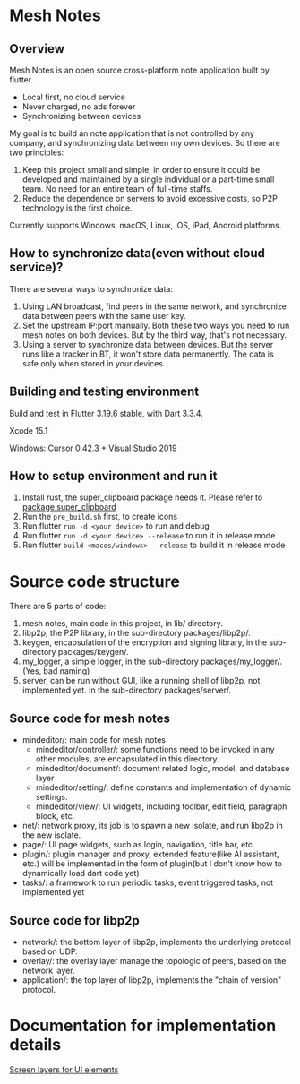 # Mesh Notes
## Overview

Mesh Notes is an open source cross-platform note application built by flutter.
- Local first, no cloud service
- Never charged, no ads forever
- Synchronizing between devices

My goal is to build an note application that is not controlled by any company, and synchronizing data between my own devices.
So there are two principles:
1. Keep this project small and simple, in order to ensure it could be developed and maintained by a single individual or a part-time small team. No need for an entire team of full-time staffs.
2. Reduce the dependence on servers to avoid excessive costs, so P2P technology is the first choice.

Currently supports Windows, macOS, Linux, iOS, iPad, Android platforms.

## How to synchronize data(even without cloud service)?
There are several ways to synchronize data:
1. Using LAN broadcast, find peers in the same network, and synchronize data between peers with the same user key.
2. Set the upstream IP:port manually.
Both these two ways you need to run mesh notes on both devices. But by the third way, that's not necessary.
3. Using a server to synchronize data between devices. But the server runs like a tracker in BT, it won't store data permanently. The data is safe only when stored in your devices.

## Building and testing environment
Build and test in Flutter 3.19.6 stable, with Dart 3.3.4.

Xcode 15.1

Windows: Cursor 0.42.3 + Visual Studio 2019

## How to setup environment and run it
1. Install rust, the super_clipboard package needs it. Please refer to [package super_clipboard](https://pub.dev/packages/super_clipboard)
2. Run the `pre_build.sh` first, to create icons
3. Run flutter `run -d <your device>` to run and debug
4. Run flutter `run -d <your device> --release` to run it in release mode
5. Run flutter `build <macos/windows> --release` to build it in release mode

# Source code structure
There are 5 parts of code:
1. mesh notes, main code in this project, in lib/ directory.
2. libp2p, the P2P library, in the sub-directory packages/libp2p/.
3. keygen, encapsulation of the encryption and signing library, in the sub-directory packages/keygen/.
4. my_logger, a simple logger, in the sub-directory packages/my_logger/.(Yes, bad naming)
5. server, can be run without GUI, like a running shell of libp2p, not implemented yet. In the sub-directory packages/server/.

## Source code for mesh notes
- mindeditor/: main code for mesh notes
  - mindeditor/controller/: some functions need to be invoked in any other modules, are encapsulated in this directory.
  - mindeditor/document/: document related logic, model, and database layer
  - mindeditor/setting/: define constants and implementation of dynamic settings.
  - mindeditor/view/: UI widgets, including toolbar, edit field, paragraph block, etc.
- net/: network proxy, its job is to spawn a new isolate, and run libp2p in the new isolate.
- page/: UI page widgets, such as login, navigation, title bar, etc.
- plugin/: plugin manager and proxy, extended feature(like AI assistant, etc.) will be implemented in the form of plugin(but I don't know how to dynamically load dart code yet)
- tasks/: a framework to run periodic tasks, event triggered tasks, not implemented yet

## Source code for libp2p
- network/: the bottom layer of libp2p, implements the underlying protocol based on UDP.
- overlay/: the overlay layer manage the topologic of peers, based on the network layer.
- application/: the top layer of libp2p, implements the "chain of version" protocol.

# Documentation for implementation details
[Screen layers for UI elements](./documentation/layers.md "Layers")
